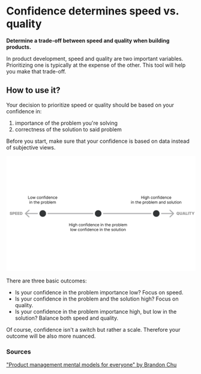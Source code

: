 # Confidence determines speed vs. quality

**Determine a trade-off between speed and quality when building products.**

In product development, speed and quality are two important variables. Prioritizing one is typically at the expense of the other. This tool will help you make that trade-off.

How to use it?
--------------

Your decision to prioritize speed or quality should be based on your confidence in:

1.  importance of the problem you're solving
2.  correctness of the solution to said problem

Before you start, make sure that your confidence is based on data instead of subjective views.

![Illustration of how confidence in problem and solution determines whether to focus on speed or quality.](./images/confidence_determines_speed_vs_quality_1.png)

There are three basic outcomes:

* Is your confidence in the problem importance low? Focus on speed.
* Is your confidence in the problem and the solution high? Focus on quality.
* Is your confidence in the problem importance high, but low in the solution? Balance both speed and quality.

Of course, confidence isn't a switch but rather a scale. Therefore your outcome will be also more nuanced.

### Sources

["Product management mental models for everyone" by Brandon Chu](https://blackboxofpm.com/product-management-mental-models-for-everyone-31e7828cb50b)
